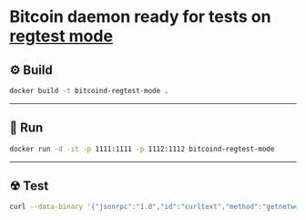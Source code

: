 # Bitcoin daemon ready for tests on [regtest mode](https://developer.bitcoin.org/examples/testing.html#regtest-mode)

## ⚙ Build
```bash
docker build -t bitcoind-regtest-mode .
```

<hr>

## 🚀 Run
```bash
docker run -d -it -p 1111:1111 -p 1112:1112 bitcoind-regtest-mode
```

<hr>

## ☢ Test
```bash
curl --data-binary '{"jsonrpc":"1.0","id":"curltext","method":"getnetworkinfo","params":[]}' -H 'content-type:text/plain;' http://root:root@localhost:1112
```
